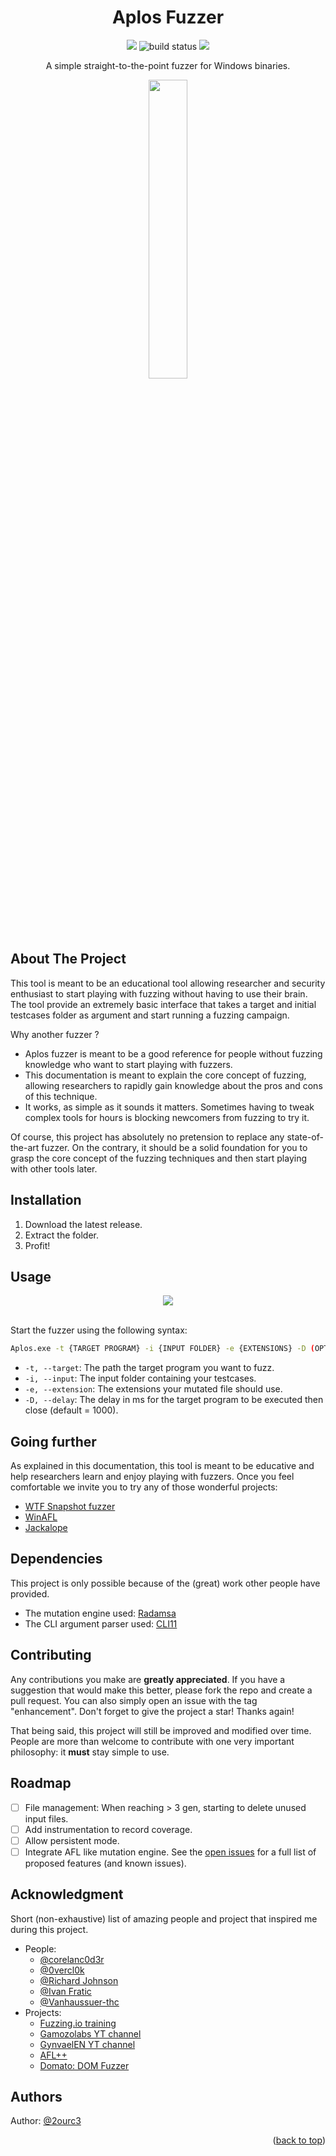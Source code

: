 <!-- PROJECT SHIELDS -->
<div align="center">
    <h1 align="center">Aplos Fuzzer</h1>
<img src="https://img.shields.io/github/all-contributors/20urc3/Aplos"></a>
<img src="https://img.shields.io/circleci/project/github/badges/shields/master" alt="build status"></a>
<img src="https://img.shields.io/badge/version-0.1-blue"></a>
    <p align="center">
    A simple straight-to-the-point fuzzer for Windows binaries.
  </p>
<img src=https://github.com/20urc3/Aplos/assets/94982366/3f6930f5-5be1-4e61-b917-0681be3d5f36 align="center" style="width: 35%; height: auto;">
</div>

<!-- ABOUT THE PROJECT -->
## About The Project
This tool is meant to be an educational tool allowing researcher and security enthusiast to start playing with fuzzing without having to use their brain.
The tool provide an extremely basic interface that takes a target and initial testcases folder as argument and start running a fuzzing campaign. 

Why another fuzzer ?
* Aplos fuzzer is meant to be a good reference for people without fuzzing knowledge who want to start playing with fuzzers.
* This documentation is meant to explain the core concept of fuzzing, allowing researchers to rapidly gain knowledge about the pros and cons of this technique.
* It works, as simple as it sounds it matters. Sometimes having to tweak complex tools for hours is blocking newcomers from fuzzing to try it.

Of course, this project has absolutely no pretension to replace any state-of-the-art fuzzer. On the contrary, it should be a solid foundation for you to grasp the core concept of the fuzzing techniques and then start playing with other tools later. 

<!-- Installation -->
## Installation
1. Download the latest release.
2. Extract the folder.
3. Profit!

<!-- USAGE EXAMPLES -->
## Usage
<div align="center">
<img src=https://github.com/20urc3/Aplos/assets/94982366/989e0a88-50bd-47e0-b39e-a2a2970daee9 align="center">
</div>
<br />
  
Start the fuzzer using the following syntax: 
```sh
Aplos.exe -t {TARGET PROGRAM} -i {INPUT FOLDER} -e {EXTENSIONS} -D (OPTIONAL) {DELAY TIMEOUT}`
```
* `-t, --target`: The path the target program you want to fuzz.
* `-i, --input`: The input folder containing your testcases.
* `-e, --extension`: The extensions your mutated file should use.
* `-D, --delay`: The delay in ms for the target program to be executed then close (default = 1000).  

## Going further
As explained in this documentation, this tool is meant to be educative and help researchers learn and enjoy playing with fuzzers. 
Once you feel comfortable we invite you to try any of those wonderful projects:
* [WTF Snapshot fuzzer][wtf-url]
* [WinAFL][wafl-url]
* [Jackalope][jck-url]

<!-- Dependencies -->
## Dependencies
This project is only possible because of the (great) work other people have provided. 
- The mutation engine used: [Radamsa](https://gitlab.com/akihe/radamsa)
- The CLI argument parser used: [CLI11](https://github.com/CLIUtils/CLI11)

<!-- CONTRIBUTING -->
## Contributing
Any contributions you make are **greatly appreciated**. If you have a suggestion that would make this better, please fork the repo and create a pull request. You can also simply open an issue with the tag "enhancement". Don't forget to give the project a star! Thanks again! 

That being said, this project will still be improved and modified over time. People are more than welcome to contribute with one very important philosophy: it **must** stay simple to use. 

<!-- ROADMAP -->
## Roadmap
- [ ] File management: When reaching > 3 gen, starting to delete unused input files.
- [ ] Add instrumentation to record coverage.
- [ ] Allow persistent mode.
- [ ] Integrate AFL like mutation engine.
See the [open issues](https://github.com/20urc3/Aplos/issues) for a full list of proposed features (and known issues).

<!-- ACKNOWLEDGMENTS -->
## Acknowledgment
Short (non-exhaustive) list of amazing people and project that inspired me during this project.
- People:
    * [@corelanc0d3r](https://twitter.com/corelanc0d3r)
    * [@0vercl0k](https://twitter.com/0vercl0k)
    * [@Richard Johnson](https://twitter.com/richinseattle)
    * [@Ivan Fratic](https://twitter.com/ifsecure)
    * [@Vanhaussuer-thc](https://twitter.com/hackerschoice)
- Projects:
    * [Fuzzing.io training](https://www.fuzzing.io/)
    * [Gamozolabs YT channel](https://www.youtube.com/@gamozolabs)
    * [GynvaelEN YT channel](https://www.youtube.com/@GynvaelEN)
    * [AFL++](https://github.com/AFLplusplus/AFLplusplus)
    * [Domato: DOM Fuzzer](https://github.com/googleprojectzero/domato)

## Authors
Author: [@2ourc3](https://twitter.com/2ourc3)

<p align="right">(<a href="#readme-top">back to top</a>)</p>

[wtf-url]: https://github.com/0vercl0k/wtf
[wafl-url]: https://github.com/googleprojectzero/winafl
[jck-url]: https://github.com/googleprojectzero/Jackalope
